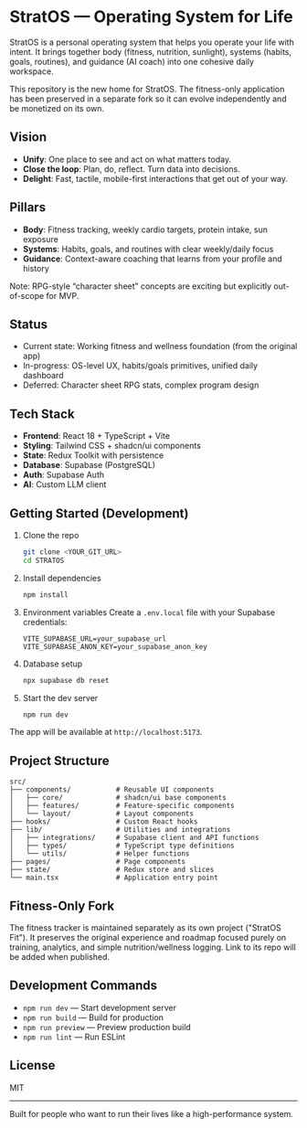 # StratOS — Operating System for Life

StratOS is a personal operating system that helps you operate your life with intent. It brings together body (fitness, nutrition, sunlight), systems (habits, goals, routines), and guidance (AI coach) into one cohesive daily workspace.

This repository is the new home for StratOS. The fitness-only application has been preserved in a separate fork so it can evolve independently and be monetized on its own.

## Vision

- **Unify**: One place to see and act on what matters today.
- **Close the loop**: Plan, do, reflect. Turn data into decisions.
- **Delight**: Fast, tactile, mobile-first interactions that get out of your way.

## Pillars

- **Body**: Fitness tracking, weekly cardio targets, protein intake, sun exposure
- **Systems**: Habits, goals, and routines with clear weekly/daily focus
- **Guidance**: Context-aware coaching that learns from your profile and history

Note: RPG-style “character sheet” concepts are exciting but explicitly out-of-scope for MVP.

## Status

- Current state: Working fitness and wellness foundation (from the original app)
- In-progress: OS-level UX, habits/goals primitives, unified daily dashboard
- Deferred: Character sheet RPG stats, complex program design

## Tech Stack

- **Frontend**: React 18 + TypeScript + Vite
- **Styling**: Tailwind CSS + shadcn/ui components
- **State**: Redux Toolkit with persistence
- **Database**: Supabase (PostgreSQL)
- **Auth**: Supabase Auth
- **AI**: Custom LLM client

## Getting Started (Development)

1. Clone the repo
   ```sh
   git clone <YOUR_GIT_URL>
   cd STRATOS
   ```
2. Install dependencies
   ```sh
   npm install
   ```
3. Environment variables
   Create a `.env.local` file with your Supabase credentials:
   ```env
   VITE_SUPABASE_URL=your_supabase_url
   VITE_SUPABASE_ANON_KEY=your_supabase_anon_key
   ```
4. Database setup
   ```sh
   npx supabase db reset
   ```
5. Start the dev server
   ```sh
   npm run dev
   ```

The app will be available at `http://localhost:5173`.

## Project Structure

```
src/
├── components/           # Reusable UI components
│   ├── core/             # shadcn/ui base components
│   ├── features/         # Feature-specific components
│   └── layout/           # Layout components
├── hooks/                # Custom React hooks
├── lib/                  # Utilities and integrations
│   ├── integrations/     # Supabase client and API functions
│   ├── types/            # TypeScript type definitions
│   └── utils/            # Helper functions
├── pages/                # Page components
├── state/                # Redux store and slices
└── main.tsx              # Application entry point
```

## Fitness-Only Fork

The fitness tracker is maintained separately as its own project ("StratOS Fit"). It preserves the original experience and roadmap focused purely on training, analytics, and simple nutrition/wellness logging. Link to its repo will be added when published.

## Development Commands

- `npm run dev` — Start development server
- `npm run build` — Build for production
- `npm run preview` — Preview production build
- `npm run lint` — Run ESLint

## License

MIT

---

Built for people who want to run their lives like a high-performance system.
